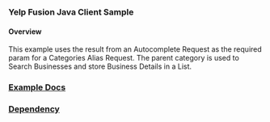 ### Yelp Fusion Java Client Sample
#### Overview
This example uses the result from an Autocomplete Request as the required param for a Categories Alias Request. 
The parent category is used to Search Businesses and store Business Details in a List.  

### [Example Docs](https://stewseo.github.io/yelp-fusion-client/examples)

### [Dependency](https://search.maven.org/artifact/io.github.stewseo/yelp-fusion-client/1.0.52/jar)